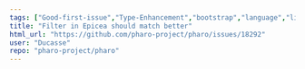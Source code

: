 ```yaml
---
tags: ["Good-first-issue","Type-Enhancement","bootstrap","language","live-programming","mit","object-oriented-programming","pharo","reflective","tools"]
title: "Filter in Epicea should match better"
html_url: "https://github.com/pharo-project/pharo/issues/18292"
user: "Ducasse"
repo: "pharo-project/pharo"
---
```


